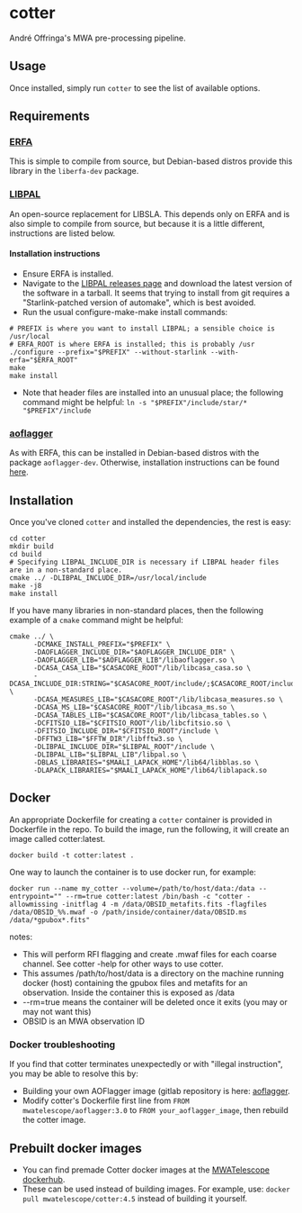# cotter
André Offringa's MWA pre-processing pipeline.

## Usage
Once installed, simply run `cotter` to see the list of available options.

## Requirements
### [ERFA](https://github.com/liberfa/erfa)
This is simple to compile from source, but Debian-based distros provide this library in the `liberfa-dev` package.

### [LIBPAL](https://github.com/Starlink/pal)
An open-source replacement for LIBSLA. This depends only on ERFA and is also simple to compile from source, but because it is a little different, instructions are listed below.

#### Installation instructions
+ Ensure ERFA is installed.
+ Navigate to the [LIBPAL releases page](https://github.com/Starlink/pal/releases) and download the latest version of the software in a tarball. It seems that trying to install from git requires a "Starlink-patched version of automake", which is best avoided.
+ Run the usual configure-make-make install commands:

```
# PREFIX is where you want to install LIBPAL; a sensible choice is /usr/local
# ERFA_ROOT is where ERFA is installed; this is probably /usr
./configure --prefix="$PREFIX" --without-starlink --with-erfa="$ERFA_ROOT"
make
make install
```

+ Note that header files are installed into an unusual place; the following command might be helpful: `ln -s "$PREFIX"/include/star/* "$PREFIX"/include`

### [aoflagger](https://gitlab.com/aroffringa/aoflagger)
As with ERFA, this can be installed in Debian-based distros with the package `aoflagger-dev`. Otherwise, installation instructions can be found [here](https://gitlab.com/aroffringa/aoflagger).

## Installation
Once you've cloned `cotter` and installed the dependencies, the rest is easy:
```
cd cotter
mkdir build
cd build
# Specifying LIBPAL_INCLUDE_DIR is necessary if LIBPAL header files are in a non-standard place.
cmake ../ -DLIBPAL_INCLUDE_DIR=/usr/local/include
make -j8
make install
```

If you have many libraries in non-standard places, then the following example of a `cmake` command might be helpful:
```
cmake ../ \
      -DCMAKE_INSTALL_PREFIX="$PREFIX" \
      -DAOFLAGGER_INCLUDE_DIR="$AOFLAGGER_INCLUDE_DIR" \
      -DAOFLAGGER_LIB="$AOFLAGGER_LIB"/libaoflagger.so \
      -DCASA_CASA_LIB="$CASACORE_ROOT"/lib/libcasa_casa.so \
      -DCASA_INCLUDE_DIR:STRING="$CASACORE_ROOT/include/;$CASACORE_ROOT/include/casacore" \
      -DCASA_MEASURES_LIB="$CASACORE_ROOT"/lib/libcasa_measures.so \
      -DCASA_MS_LIB="$CASACORE_ROOT"/lib/libcasa_ms.so \
      -DCASA_TABLES_LIB="$CASACORE_ROOT"/lib/libcasa_tables.so \
      -DCFITSIO_LIB="$CFITSIO_ROOT"/lib/libcfitsio.so \
      -DFITSIO_INCLUDE_DIR="$CFITSIO_ROOT"/include \
      -DFFTW3_LIB="$FFTW_DIR"/libfftw3.so \
      -DLIBPAL_INCLUDE_DIR="$LIBPAL_ROOT"/include \
      -DLIBPAL_LIB="$LIBPAL_LIB"/libpal.so \
      -DBLAS_LIBRARIES="$MAALI_LAPACK_HOME"/lib64/libblas.so \
      -DLAPACK_LIBRARIES="$MAALI_LAPACK_HOME"/lib64/liblapack.so
```

## Docker
An appropriate Dockerfile for creating a `cotter` container is provided in Dockerfile in the repo. To build the image, run the following, it will create an image called cotter:latest.

```
docker build -t cotter:latest .
```

One way to launch the container is to use docker run, for example:
```
docker run --name my_cotter --volume=/path/to/host/data:/data --entrypoint="" --rm=true cotter:latest /bin/bash -c "cotter -allowmissing -initflag 4 -m /data/OBSID_metafits.fits -flagfiles /data/OBSID_%%.mwaf -o /path/inside/container/data/OBSID.ms /data/*gpubox*.fits"
```

notes:
* This will perform RFI flagging and create .mwaf files for each coarse channel. See cotter -help for other ways to use cotter.
* This assumes /path/to/host/data is a directory on the machine running docker (host) containing the gpubox files and metafits for an observation. Inside the container this is exposed as /data
* --rm=true means the container will be deleted once it exits (you may or may not want this)
* OBSID is an MWA observation ID

### Docker troubleshooting
If you find that cotter terminates unexpectedly or with "illegal instruction", you may be able to resolve this by:
* Building your own AOFlagger image (gitlab repository is here: [aoflagger](https://gitlab.com/aroffringa/aoflagger).
* Modify cotter's Dockerfile first line from `FROM mwatelescope/aoflagger:3.0` to `FROM your_aoflagger_image`, then rebuild the cotter image.

## Prebuilt docker images
* You can find premade Cotter docker images at the [MWATelescope dockerhub](https://hub.docker.com/repository/docker/mwatelescope/cotter).
* These can be used instead of building images. For example, use: `docker pull mwatelescope/cotter:4.5` instead of building it yourself.
